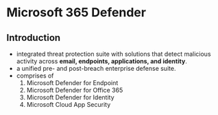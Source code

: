 # Microsoft 365 Defender

## Introduction 

- integrated threat protection suite with solutions that detect malicious activity across **email, endpoints, applications, and identity**. 
- a unified pre- and post-breach enterprise defense suite.
- comprises of 
	1. Microsoft Defender for Endpoint
	2. Microsoft Defender for Office 365
	3. Microsoft Defender for Identity
	4. Microsoft Cloud App Security